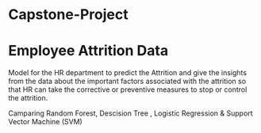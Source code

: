 # Capstone-Project

# Employee Attrition Data

Model for the HR department to predict the Attrition and give the insights from the data
about the important factors associated with the attrition so that HR can take the corrective or
preventive measures to stop or control the attrition.

Camparing Random Forest, Descision Tree , Logistic Regression & Support Vector Machine (SVM)
